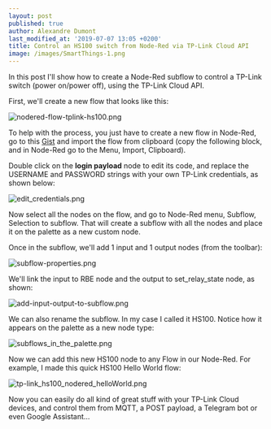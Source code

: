 ```yaml
---
layout: post
published: true
author: Alexandre Dumont
last_modified_at: '2019-07-07 13:05 +0200'
title: Control an HS100 switch from Node-Red via TP-Link Cloud API
image: /images/SmartThings-1.png
---
```

In this post I'll show how to create a Node-Red subflow to control a TP-Link switch (power on/power off), using the TP-Link Cloud API.

First, we'll create a new flow that looks like this:

![nodered-flow-tplink-hs100.png]({{site.baseurl}}/images/nodered-flow-tplink-hs100.png)

To help with the process, you just have to create a new flow in Node-Red, go to this [Gist](https://gist.github.com/adumont/dbc679320ca68f6c1a149c2f4fe9a439) and import the flow from clipboard (copy the following block, and in Node-Red go to the Menu, Import, Clipboard).

Double click on the **login payload** node to edit its code, and replace the USERNAME and PASSWORD strings with your own TP-Link credentials, as shown below:

![edit_credentials.png]({{site.baseurl}}/images/edit_credentials.png)

Now select all the nodes on the flow, and go to Node-Red menu, Subflow, Selection to subflow. That will create a subflow with all the nodes and place it on the palette as a new custom node.

Once in the subflow, we'll add 1 input and 1 output nodes (from the toolbar):

![subflow-properties.png]({{site.baseurl}}/images/subflow-properties.png)

We'll link the input to RBE node and the output to set_relay_state node, as shown:

![add-input-output-to-subflow.png]({{site.baseurl}}/images/add-input-output-to-subflow.png)

We can also rename the subflow. In my case I called it HS100. Notice how it appears on the palette as a new node type:

![subflows_in_the_palette.png]({{site.baseurl}}/images/subflows_in_the_palette.png)

Now we can add this new HS100 node to any Flow in our Node-Red. For example, I made this quick HS100 Hello World flow:

![tp-link_hs100_nodered_helloWorld.png]({{site.baseurl}}/images/tp-link_hs100_nodered_helloWorld.png)

Now you can easily do all kind of great stuff with your TP-Link Cloud devices, and control them from MQTT, a POST payload, a Telegram bot or even Google Assistant...



